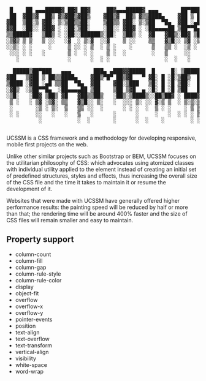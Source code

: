 <pre>
 █    ██ ▄▄▄█████▓ ██▓ ██▓     ██▓▄▄▄█████▓ ▄▄▄       ██▀███   ██▓ ▄▄▄       ███▄    █ 
 ██  ▓██▒▓  ██▒ ▓▒▓██▒▓██▒    ▓██▒▓  ██▒ ▓▒▒████▄    ▓██ ▒ ██▒▓██▒▒████▄     ██ ▀█   █ 
▓██  ▒██░▒ ▓██░ ▒░▒██▒▒██░    ▒██▒▒ ▓██░ ▒░▒██  ▀█▄  ▓██ ░▄█ ▒▒██▒▒██  ▀█▄  ▓██  ▀█ ██▒
▓▓█  ░██░░ ▓██▓ ░ ░██░▒██░    ░██░░ ▓██▓ ░ ░██▄▄▄▄██ ▒██▀▀█▄  ░██░░██▄▄▄▄██ ▓██▒  ▐▌██▒
▒▒█████▓   ▒██▒ ░ ░██░░██████▒░██░  ▒██▒ ░  ▓█   ▓██▒░██▓ ▒██▒░██░ ▓█   ▓██▒▒██░   ▓██░
░▒▓▒ ▒ ▒   ▒ ░░   ░▓  ░ ▒░▓  ░░▓    ▒ ░░    ▒▒   ▓▒█░░ ▒▓ ░▒▓░░▓   ▒▒   ▓▒█░░ ▒░   ▒ ▒ 
░░▒░ ░ ░     ░     ▒ ░░ ░ ▒  ░ ▒ ░    ░      ▒   ▒▒ ░  ░▒ ░ ▒░ ▒ ░  ▒   ▒▒ ░░ ░░   ░ ▒░
 ░░░ ░ ░   ░       ▒ ░  ░ ░    ▒ ░  ░        ░   ▒     ░░   ░  ▒ ░  ░   ▒      ░   ░ ░ 
   ░               ░      ░  ░ ░                 ░  ░   ░      ░        ░  ░         ░ 
                                                                                       
  █████▒██▀███   ▄▄▄       ███▄ ▄███▓▓█████  █     █░ ▒█████   ██▀███   ██ ▄█▀         
▓██   ▒▓██ ▒ ██▒▒████▄    ▓██▒▀█▀ ██▒▓█   ▀ ▓█░ █ ░█░▒██▒  ██▒▓██ ▒ ██▒ ██▄█▒          
▒████ ░▓██ ░▄█ ▒▒██  ▀█▄  ▓██    ▓██░▒███   ▒█░ █ ░█ ▒██░  ██▒▓██ ░▄█ ▒▓███▄░          
░▓█▒  ░▒██▀▀█▄  ░██▄▄▄▄██ ▒██    ▒██ ▒▓█  ▄ ░█░ █ ░█ ▒██   ██░▒██▀▀█▄  ▓██ █▄          
░▒█░   ░██▓ ▒██▒ ▓█   ▓██▒▒██▒   ░██▒░▒████▒░░██▒██▓ ░ ████▓▒░░██▓ ▒██▒▒██▒ █▄         
 ▒ ░   ░ ▒▓ ░▒▓░ ▒▒   ▓▒█░░ ▒░   ░  ░░░ ▒░ ░░ ▓░▒ ▒  ░ ▒░▒░▒░ ░ ▒▓ ░▒▓░▒ ▒▒ ▓▒         
 ░       ░▒ ░ ▒░  ▒   ▒▒ ░░  ░      ░ ░ ░  ░  ▒ ░ ░    ░ ▒ ▒░   ░▒ ░ ▒░░ ░▒ ▒░         
 ░ ░     ░░   ░   ░   ▒   ░      ░      ░     ░   ░  ░ ░ ░ ▒    ░░   ░ ░ ░░ ░          
          ░           ░  ░       ░      ░  ░    ░        ░ ░     ░     ░  ░            
                                                                                       
</pre>

UCSSM is a CSS framework and a methodology for developing responsive, mobile first projects on the web.

Unlike other similar projects such as Bootstrap or BEM, UCSSM focuses on the utilitarian philosophy of CSS: which advocates using atomized classes with individual utility applied to the element instead of creating an initial set of predefined structures, styles and effects, thus increasing the overall size of the CSS file and the time it takes to maintain it or resume the development of it.

Websites that were made with UCSSM have generally offered higher performance results: the painting speed will be reduced by half or more than that; the rendering time will be around 400% faster and the size of CSS files will remain smaller and easy to maintain.

## Property support

* column-count
* column-fill
* column-gap
* column-rule-style
* column-rule-color
* display
* object-fit
* overflow
* overflow-x
* overflow-y
* pointer-events
* position
* text-align
* text-overflow
* text-transform
* vertical-align
* visibility
* white-space
* word-wrap